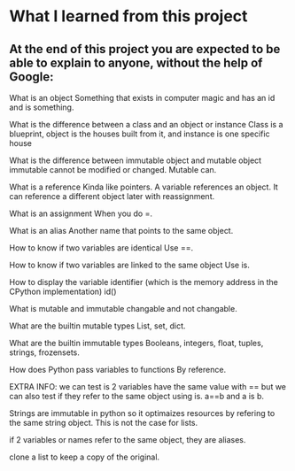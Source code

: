 # What I learned from this project  
At the end of this project you are expected to be able to explain to anyone, without the help of Google:  
---

What is an object
Something that exists in computer magic and has an id and is something.


What is the difference between a class and an object or instance
Class is a blueprint, object is the houses built from it, and instance is one
specific house



What is the difference between immutable object and mutable object
immutable cannot be modified or changed. Mutable can.



What is a reference
Kinda like pointers. A variable references an object. It can reference a
different object later with reassignment.



What is an assignment
When you do =.


What is an alias
Another name that points to the same object.



How to know if two variables are identical
Use ==.



How to know if two variables are linked to the same object
Use is.



How to display the variable identifier (which is the memory address in the CPython implementation)
id()



What is mutable and immutable
changable and not changable.



What are the builtin mutable types
List, set, dict.



What are the builtin immutable types
Booleans, integers, float, tuples, strings, frozensets.



How does Python pass variables to functions
By reference.






EXTRA INFO:
we can test is 2 variables have the same value with == but we can also test if
they refer to the same object using is. a==b and a is b.

Strings are immutable in python so it optimaizes resources by refering to the
same string object. This is not the case for lists.

if 2 variables or names refer to the same object, they are aliases. 

clone a list to keep a copy of the original.
